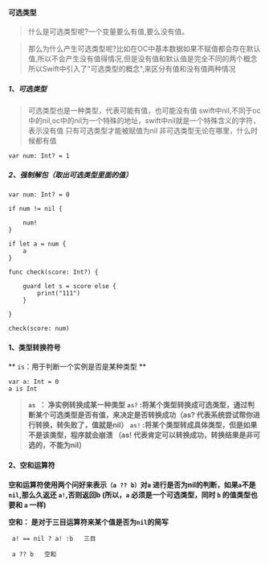 #### 可选类型

> 什么是可选类型呢?一个变量要么有值,要么没有值。

> 那么为什么产生可选类型呢?比如在OC中基本数据如果不赋值都会存在默认值,所以不会产生没有值得情况,但是没有值和默认值是完全不同的两个概念所以Swift中引入了"可选类型的概念",来区分有值和没有值两种情况

##### 1、可选类型

> 可选类型也是一种类型，代表可能有值，也可能没有值
> swift中nil,不同于oc中的nil,oc中的nil为一个特殊的地址，swift中nil就是一个特殊含义的字符，表示没有值
> 只有可选类型才能被赋值为nil
> 非可选类型无论在哪里，什么时候都有值

```
var num: Int? = 1
```

##### 2、强制解包（取出可选类型里面的值）

```
var num: Int? = 0

if num != nil {

    num!
}

if let a = num {
    a
}

func check(score: Int?) {

    guard let s = score else {
        print("111")
    }

}

check(score: num)
```



#### 1、类型转换符号

** `is`：用于判断一个实例是否是某种类型 **

```
var a: Int = 0
a is Int
```

> **`as `： 净实例转换成某一种类型**
> **`as?` :将某个类型转换成可选类型，通过判断某个可选类型是否有值，来决定是否转换成功（as? 代表系统尝试帮你进行转换，转失败了，值就是nil）**
> **`as!` :将某个类型转成具体类型，但是如果不是该类型，程序就会崩溃 （as! 代表肯定可以转换成功，转换结果是非可选的，不能为nil）**

#### 2、空和运算符

**空和运算符使用两个问好来表示`（a ?? b）`对`a` 进行是否为nil的判断，如果`a`不是`nil`,那么久返还 `a!`,否则返回b \(所以，`a` 必须是一个可选类型，同时 `b` 的值类型也要和 `a` 一样\)**

**空和： 是对于三目运算符来某个值是否为`nil`的简写**

```
 a! == nil ? a! :b   三目
 
 a ?? b   空和
```





